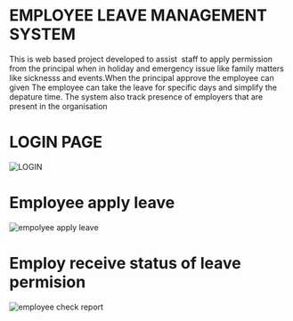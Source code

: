 # EMPLOYEE LEAVE MANAGEMENT SYSTEM

This is web based project developed to assist  staff to apply permission from the principal when 
in holiday and emergency issue like family matters like sicknesss and events.When the principal approve the employee can given
The employee can take the leave for specific days  and simplify the depature time.
The system also track presence of employers that are present in the organisation

# LOGIN PAGE
![LOGIN](https://github.com/FROLIANI/leave/assets/84269100/de22ae18-bf18-434e-ae0b-fa3ba9a1aa00)

# Employee apply leave
![empolyee apply leave](https://github.com/FROLIANI/leave/assets/84269100/8c23ee2c-5d3d-4910-b881-c5360008f4c5)

# Employ receive status of leave permision
![employee check report](https://github.com/FROLIANI/leave/assets/84269100/b95afcd2-1efe-4002-9f08-f199db17ed59)

